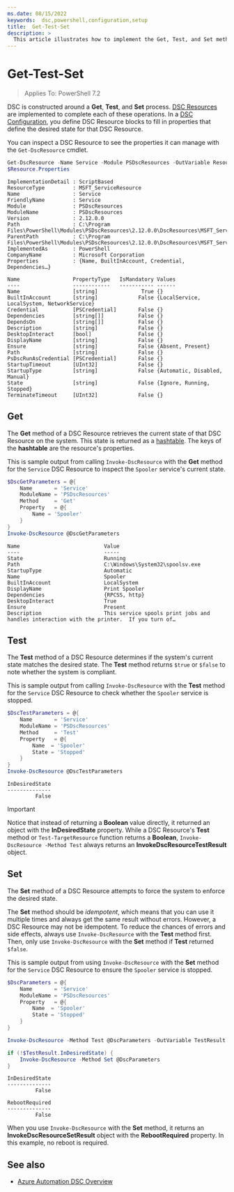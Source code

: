 ```yaml
---
ms.date: 08/15/2022
keywords:  dsc,powershell,configuration,setup
title:  Get-Test-Set
description: >
  This article illustrates how to implement the Get, Test, and Set methods in a DSC Configuration.
---
```


# Get-Test-Set

> Applies To: PowerShell 7.2

DSC is constructed around a **Get**, **Test**, and **Set** process. [DSC Resources][1] are
implemented to complete each of these operations. In a [DSC Configuration][2], you define DSC Resource
blocks to fill in properties that define the desired state for that DSC Resource.

You can inspect a DSC Resource to see the properties it can manage with the `Get-DscResource`
cmdlet.

```powershell
Get-DscResource -Name Service -Module PSDscResources -OutVariable Resource
$Resource.Properties
```

```Output
ImplementationDetail : ScriptBased
ResourceType         : MSFT_ServiceResource
Name                 : Service
FriendlyName         : Service
Module               : PSDscResources
ModuleName           : PSDscResources
Version              : 2.12.0.0
Path                 : C:\Program Files\PowerShell\Modules\PSDscResources\2.12.0.0\DscResources\MSFT_ServiceResource\MSFT_ServiceResource.psm1
ParentPath           : C:\Program Files\PowerShell\Modules\PSDscResources\2.12.0.0\DscResources\MSFT_ServiceResource
ImplementedAs        : PowerShell
CompanyName          : Microsoft Corporation
Properties           : {Name, BuiltInAccount, Credential, Dependencies…}

Name                 PropertyType   IsMandatory Values
----                 ------------   ----------- ------
Name                 [string]              True {}
BuiltInAccount       [string]             False {LocalService, LocalSystem, NetworkService}
Credential           [PSCredential]       False {}
Dependencies         [string[]]           False {}
DependsOn            [string[]]           False {}
Description          [string]             False {}
DesktopInteract      [bool]               False {}
DisplayName          [string]             False {}
Ensure               [string]             False {Absent, Present}
Path                 [string]             False {}
PsDscRunAsCredential [PSCredential]       False {}
StartupTimeout       [UInt32]             False {}
StartupType          [string]             False {Automatic, Disabled, Manual}
State                [string]             False {Ignore, Running, Stopped}
TerminateTimeout     [UInt32]             False {}
```

## Get

The **Get** method of a DSC Resource retrieves the current state of that DSC Resource on the system.
This state is returned as a [hashtable][4]. The keys of the **hashtable** are the resource's
properties.

This is sample output from calling `Invoke-DscResource` with the **Get** method for the `Service`
DSC Resource to inspect the `Spooler` service's current state.

```powershell
$DscGetParameters = @{
    Name       = 'Service'
    ModuleName = 'PSDscResources'
    Method     = 'Get'
    Property   = @{
        Name = 'Spooler'
    }
}
Invoke-DscResource @DscGetParameters
```

```output
Name                           Value
----                           -----
State                          Running
Path                           C:\Windows\System32\spoolsv.exe
StartupType                    Automatic
Name                           Spooler
BuiltInAccount                 LocalSystem
DisplayName                    Print Spooler
Dependencies                   {RPCSS, http}
DesktopInteract                True
Ensure                         Present
Description                    This service spools print jobs and handles interaction with the printer.  If you turn of…
```

## Test

The **Test** method of a DSC Resource determines if the system's current state matches the desired
state. The **Test** method returns `$true` or `$false` to note whether the system is compliant.

This is sample output from calling `Invoke-DscResource` with the **Test** method for the `Service`
DSC Resource to check whether the `Spooler` service is stopped.

```powershell
$DscTestParameters = @{
    Name       = 'Service'
    ModuleName = 'PSDscResources'
    Method     = 'Test'
    Property   = @{
        Name  = 'Spooler'
        State = 'Stopped'
    }
}
Invoke-DscResource @DscTestParameters
```

```Output
InDesiredState
--------------
         False
```

> [!IMPORTANT]
> Notice that instead of returning a **Boolean** value directly, it returned an object with the
> **InDesiredState** property. While a DSC Resource's **Test** method or `Test-TargetResource`
> function returns a **Boolean**, `Invoke-DscResource -Method Test` always returns an
> **InvokeDscResourceTestResult** object.

## Set

The **Set** method of a DSC Resource attempts to force the system to enforce the desired state.

The **Set** method should be _idempotent_, which means that you can use it multiple times and always
get the same result without errors. However, a DSC Resource may not be idempotent. To reduce the
chances of errors and side effects, always use `Invoke-DscResource` with the **Test** method first.
Then, only use `Invoke-DscResource` with the **Set** method if **Test** returned `$false`.

This is sample output from using `Invoke-DscResource` with the **Set** method for the `Service` DSC
Resource to ensure the `Spooler` service is stopped.

```powershell
$DscParameters = @{
    Name       = 'Service'
    ModuleName = 'PSDscResources'
    Property   = @{
        Name  = 'Spooler'
        State = 'Stopped'
    }
}

Invoke-DscResource -Method Test @DscParameters -OutVariable TestResult

if (!$TestResult.InDesiredState) {
    Invoke-DscResource -Method Set @DscParameters
}
```

```Output
InDesiredState
--------------
         False

RebootRequired
--------------
         False
```

When you use `Invoke-DscResource` with the **Set** method, it returns an
**InvokeDscResourceSetResult** object with the **RebootRequired** property. In this example, no
reboot is required.

## See also

- [Azure Automation DSC Overview][5]

<!-- Reference Links -->

[1]: resources.md
[2]: configurations.md
[3]: /windows/desktop/wmisdk/managed-object-format--mof-
[4]: /powershell/module/microsoft.powershell.core/about/about_hash_tables
[5]: /azure/automation/automation-dsc-overview
